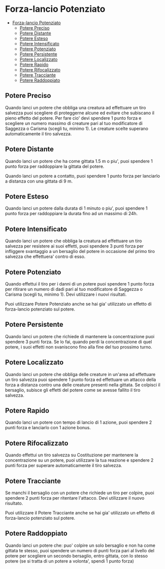 # Forza-lancio Potenziato

- [Forza-lancio Potenziato](#forza-lancio-potenziato)
  - [Potere Preciso](#potere-preciso)
  - [Potere Distante](#potere-distante)
  - [Potere Esteso](#potere-esteso)
  - [Potere Intensificato](#potere-intensificato)
  - [Potere Potenziato](#potere-potenziato)
  - [Potere Persistente](#potere-persistente)
  - [Potere Localizzato](#potere-localizzato)
  - [Potere Rapido](#potere-rapido)
  - [Potere Rifocalizzato](#potere-rifocalizzato)
  - [Potere Tracciante](#potere-tracciante)
  - [Potere Raddoppiato](#potere-raddoppiato)

## Potere Preciso

Quando lanci un potere che obbliga una creatura ad effettuare un tiro salvezza puoi scegliere di proteggerne alcune ed evitare che subiscano il pieno effetto del potere. Per fare cio' devi spendere 1 punto forza e scegliere un numero massimo di creature pari al tuo modificatore di Saggezza o Carisma (scegli tu, minimo 1). Le creature scelte superano automaticamente il tiro salvezza.

## Potere Distante

Quando lanci un potere che ha come gittata 1.5 m o piu', puoi spendere 1 punto forza per raddoppiare la gittata del potere.

Quando lanci un potere a contatto, puoi spendere 1 punto forza per lanciarlo a distanza con una gittata di 9 m.

## Potere Esteso

Quando lanci un potere dalla durata di 1 minuto o piu', puoi spendere 1 punto forza per raddoppiare la durata fino ad un massimo di 24h.

## Potere Intensificato

Quando lanci un potere che obbliga la creatura ad effettuare un tiro salvezza per resistere ai suoi effetti, puoi spendere 3 punti forza per infliggere svantaggio a un bersaglio del potere in occasione del primo tiro salvezza che effettuera' contro di esso.

## Potere Potenziato

Quando effettui il tiro per i danni di un potere puoi spendere 1 punto forza per ritirare un numero di dadi pari al tuo modificatore di Saggezza o Carisma (scegli tu, minimo 1). Devi utilizzare i nuovi risultati.

Puoi utilizzare Potere Potenziato anche se hai gia' utilizzato un effetto di forza-lancio potenziato sul potere.

## Potere Persistente

Quando lanci un potere che richiede di mantenere la concentrazione puoi spendere 3 punti forza. Se lo fai, quando perdi la concentrazione di quel potere, i suoi effetti non svaniscono fino alla fine del tuo prossimo turno.

## Potere Localizzato

Quando lanci un potere che obbliga delle creature in un'area ad effettuare un tiro salvezza puoi spendere 1 punto forza ed effettuare un attacco della forza a distanza contro una delle creature presenti nella gittata. Se colpisci il bersaglio, subisce gli effetti del potere come se avesse fallito il tiro salvezza.

## Potere Rapido

Quando lanci un potere con tempo di lancio di 1 azione, puoi spendere 2 punti forza e lanciarlo con 1 azione bonus.

## Potere Rifocalizzato

Quando effettui un tiro salvezza su Costituzione per mantenere la concentrazione su un potere, puoi utilizzare la tua reazione e spendere 2 punti forza per superare automaticamente il tiro salvezza.

## Potere Tracciante

Se manchi il bersaglio con un potere che richiede un tiro per colpire, puoi spendere 2 punti forza per ritentare l'attacco. Devi utilizzare il nuovo risultato.

Puoi utilizzare il Potere Tracciante anche se hai gia' utilizzato un effetto di forza-lancio potenziato sul potere.

## Potere Raddoppiato

Quando lanci un potere che: puo' colpire un solo bersaglio e non ha come gittata te stesso, puoi spendere un numero di punti forza pari al livello del potere per scegliere un secondo bersaglio, entro gittata, con lo stesso potere (se si tratta di un potere a volonta', spendi 1 punto forza)
